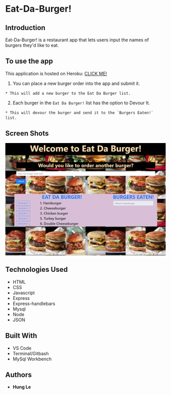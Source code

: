 # Eat-Da-Burger! 

## Introduction

Eat-Da-Burger! is a restaurant app that lets users input the names of burgers they'd like to eat. 

## To use the app

This application is hosted on Heroku: [CLICK ME!]()

  1. You can place a new burger order into the app and submit it. 

    * This will add a new burger to the Eat Da Burger list.
    
  2. Each burger in the `Eat Da Burger!` list has the option to Devour It. 

    * This will devour the burger and send it to the `Burgers Eaten!` list. 

## Screen Shots

![Home](https://github.com/hungle913/Burger/blob/master/public/assets/images/app.PNG?raw=true "Home Screen")

## Technologies Used

* HTML
* CSS
* Javascript
* Express
* Express-handlebars
* Mysql
* Node
* JSON

## Built With

* VS Code
* Terminal/Gitbash
* MySql Workbench

## Authors

* **Hung Le**
